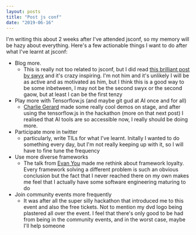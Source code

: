 ```yaml
---
layout: posts
title: "Post js conf"
date: "2019-06-16"
---
```


I'm writing this about 2 weeks after I've attended jsconf, so my memory will be hazy about everything. Here's a few actionable things I want to do after what I've learnt at jsconf:

- Blog more.
  - This is really not too related to jsconf, but I did read [this brilliant post by swyx](https://www.swyx.io/writing/learn-in-public/) and it's crazy inspiring. I'm not him and it's unlikely I will be as active and as motivated as him, but I think this is a good way to be some inbetween, I may not be the second swyx or the second gaow, but at least I can be the first tenzy
- Play more with Tensorflow.js (and maybe git gud at AI once and for all)
  - [Charlie Gerard](https://twitter.com/devdevcharlie) made some really cool demos on stage, and after using the tensorflow.js in the hackathon (more on that next post) I realised that AI tools are so accessible now, I really should be doing more.
- Participate more in twitter
  - particularly, write TILs for what I've learnt. Initally I wanted to do something every day, but I'm not really keeping up with it, so I will have to fine tune the frequency
- Use more diverse frameworks
  - The talk from [Evan You](https://twitter.com/youyuxi) made me rethink about framework loyalty. Every framework solving a different problem is such an obvious conclusion but the fact that I never reached there on my own makes me feel that I actually have some software engineering maturing to do
- Join community events more frequently
  - It was after all the super silly hackathon that introduced me to this event and also the free tickets. Not to mention my dvd logo being plastered all over the event. I feel that there's only good to be had from being in the community events, and in the worst case, maybe I'll help someone
